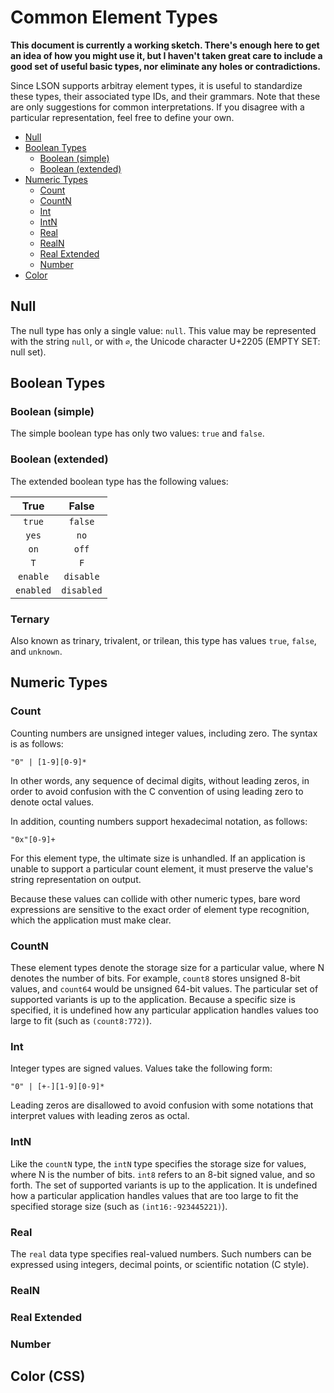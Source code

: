 Common Element Types
====================================================================================================

**This document is currently a working sketch. There's enough here to get an idea of how you might
use it, but I haven't taken great care to include a good set of useful basic types, nor eliminate
any holes or contradictions.**

Since LSON supports arbitray element types, it is useful to standardize these types, their
associated type IDs, and their grammars. Note that these are only suggestions for common
interpretations. If you disagree with a particular representation, feel free to define your own.

- [Null]
- [Boolean Types]
  + [Boolean (simple)]
  + [Boolean (extended)]
- [Numeric Types]
  + [Count]
  + [CountN]
  + [Int]
  + [IntN]
  + [Real]
  + [RealN]
  + [Real Extended]
  + [Number]
- [Color]


Null
-----
The null type has only a single value: `null`. This value may be represented with the string `null`,
or with `∅`, the Unicode character U+2205 (EMPTY SET: null set).


Boolean Types
--------------

### Boolean (simple)
The simple boolean type has only two values: `true` and `false`.

### Boolean (extended)
The extended boolean type has the following values:

| True      | False      |
|:---------:|:----------:|
| `true`    | `false`    |
| `yes`     | `no`       |
| `on`      | `off`      |
| `T`       | `F`        |
| `enable`  | `disable`  |
| `enabled` | `disabled` |

### Ternary
Also known as trinary, trivalent, or trilean, this type has values `true`, `false`, and `unknown`.


Numeric Types
--------------

### Count
Counting numbers are unsigned integer values, including zero. The syntax is as follows:

    "0" | [1-9][0-9]*

In other words, any sequence of decimal digits, without leading zeros, in order to avoid confusion
with the C convention of using leading zero to denote octal values.

In addition, counting numbers support hexadecimal notation, as follows:

    "0x"[0-9]+

For this element type, the ultimate size is unhandled. If an application is unable to support a
particular count element, it must preserve the value's string representation on output.

Because these values can collide with other numeric types, bare word expressions are sensitive to
the exact order of element type recognition, which the application must make clear.

### CountN
These element types denote the storage size for a particular value, where N denotes the number of
bits. For example, `count8` stores unsigned 8-bit values, and `count64` would be unsigned 64-bit
values. The particular set of supported variants is up to the application. Because a specific size
is specified, it is undefined how any particular application handles values too large to fit (such
as `(count8:772)`).

### Int
Integer types are signed values. Values take the following form:

    "0" | [+-][1-9][0-9]*

Leading zeros are disallowed to avoid confusion with some notations that interpret values with
leading zeros as octal.

### IntN
Like the `countN` type, the `intN` type specifies the storage size for values, where N is the number
of bits. `int8` refers to an 8-bit signed value, and so forth. The set of supported variants is up
to the application. It is undefined how a particular application handles values that are too large
to fit the specified storage size (such as `(int16:-923445221)`).

### Real
The `real` data type specifies real-valued numbers. Such numbers can be expressed using integers,
decimal points, or scientific notation (C style).

### RealN

### Real Extended

### Number


Color (CSS)
------------



[Null]:               #null
[Boolean Types]:      #boolean-types
[Boolean (simple)]:   #boolean-simple
[Boolean (extended)]: #boolean-extended
[Numeric Types]:      #numeric-types
[Count]:              #count
[CountN]:             #countn
[Int]:                #int
[IntN]:               #intn
[Real]:               #real
[RealN]:              #realn
[Real Extended]:      #real-extended
[Number]:             #number
[Color]:              #color
